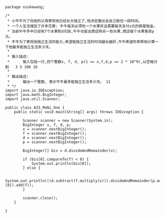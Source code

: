 	package niukewang;
	
	/*
	 * 小牛牛为了向他的父母表现他已经长大独立了,他决定搬出去自己居住一段时间。
	 * 一个人生活增加了许多花费: 牛牛每天必须吃一个水果并且需要每天支付x元的房屋租金。
	 * 当前牛牛手中已经有f个水果和d元钱,牛牛也能去商店购买一些水果,商店每个水果售卖p元。
	 * 牛牛为了表现他独立生活的能力,希望能独立生活的时间越长越好,牛牛希望你来帮他计算一下他最多能独立生活多少天。
	 * 
	 * 输入描述:
	 * 		输入包括一行,四个整数x, f, d, p(1 <= x,f,d,p <= 2 * 10^9),以空格分割	3 5 100 10
	 * 
	 * 输出描述:
	 * 		输出一个整数, 表示牛牛最多能独立生活多少天。	11
	 * */
	import java.io.IOException;
	import java.math.BigInteger;
	import java.util.Scanner;
	
	public class A23_MoNi_One {
		public static void main(String[] args) throws IOException {
	
			Scanner scanner = new Scanner(System.in);
			BigInteger x, f, d, p;
			x = scanner.nextBigInteger();
			f = scanner.nextBigInteger();
			d = scanner.nextBigInteger();
			p = scanner.nextBigInteger();
	
			BigInteger[] bis = d.divideAndRemainder(x);
	
			if (bis[0].compareTo(f) < 0) {
				System.out.println(bis[0]);
			} else {
	
				System.out.println(((d.subtract(f.multiply(x))).divideAndRemainder(p.add(x))[0]).add(f));
			}
	
			scanner.close();
		}
	
	}
